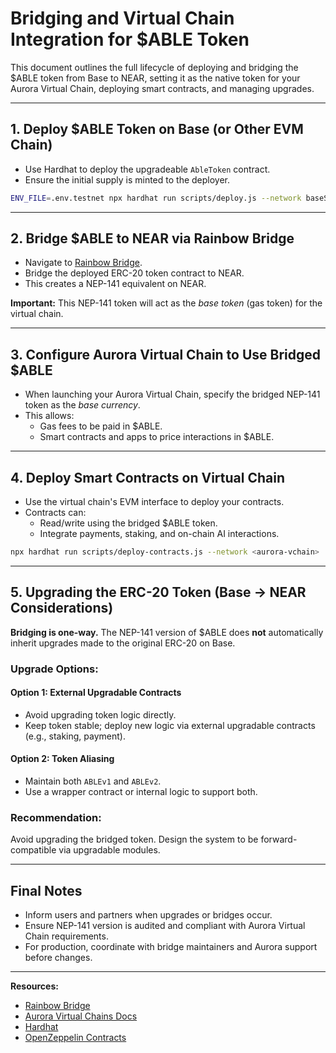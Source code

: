 # Bridging and Virtual Chain Integration for \$ABLE Token

This document outlines the full lifecycle of deploying and bridging the \$ABLE token from Base to NEAR, setting it as the native token for your Aurora Virtual Chain, deploying smart contracts, and managing upgrades.

---

## 1. Deploy \$ABLE Token on Base (or Other EVM Chain)

- Use Hardhat to deploy the upgradeable `AbleToken` contract.
- Ensure the initial supply is minted to the deployer.

```bash
ENV_FILE=.env.testnet npx hardhat run scripts/deploy.js --network baseSepolia
```

---

## 2. Bridge \$ABLE to NEAR via Rainbow Bridge

- Navigate to [Rainbow Bridge](https://rainbowbridge.app/deploy).
- Bridge the deployed ERC-20 token contract to NEAR.
- This creates a NEP-141 equivalent on NEAR.

**Important:** This NEP-141 token will act as the _base token_ (gas token) for the virtual chain.

---

## 3. Configure Aurora Virtual Chain to Use Bridged \$ABLE

- When launching your Aurora Virtual Chain, specify the bridged NEP-141 token as the _base currency_.
- This allows:
  - Gas fees to be paid in \$ABLE.
  - Smart contracts and apps to price interactions in \$ABLE.

---

## 4. Deploy Smart Contracts on Virtual Chain

- Use the virtual chain's EVM interface to deploy your contracts.
- Contracts can:
  - Read/write using the bridged \$ABLE token.
  - Integrate payments, staking, and on-chain AI interactions.

```bash
npx hardhat run scripts/deploy-contracts.js --network <aurora-vchain>
```

---

## 5. Upgrading the ERC-20 Token (Base → NEAR Considerations)

**Bridging is one-way.** The NEP-141 version of \$ABLE does **not** automatically inherit upgrades made to the original ERC-20 on Base.

### Upgrade Options:

#### Option 1: External Upgradable Contracts

- Avoid upgrading token logic directly.
- Keep token stable; deploy new logic via external upgradable contracts (e.g., staking, payment).

#### Option 2: Token Aliasing

- Maintain both `ABLEv1` and `ABLEv2`.
- Use a wrapper contract or internal logic to support both.

### Recommendation:

Avoid upgrading the bridged token. Design the system to be forward-compatible via upgradable modules.

---

## Final Notes

- Inform users and partners when upgrades or bridges occur.
- Ensure NEP-141 version is audited and compliant with Aurora Virtual Chain requirements.
- For production, coordinate with bridge maintainers and Aurora support before changes.

---

**Resources:**

- [Rainbow Bridge](https://rainbowbridge.app/deploy)
- [Aurora Virtual Chains Docs](https://aurora.dev/virtual-chains)
- [Hardhat](https://hardhat.org)
- [OpenZeppelin Contracts](https://docs.openzeppelin.com/contracts)
